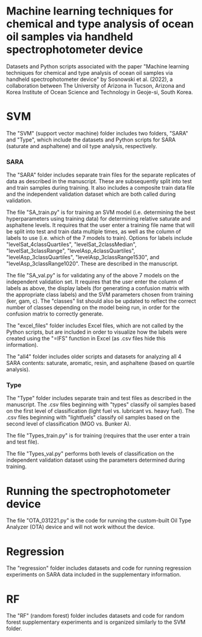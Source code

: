 # Machine learning techniques for chemical and type analysis of ocean oil samples via handheld spectrophotometer device

Datasets and Python scripts associated with the paper "Machine learning techniques for chemical and type analysis of ocean oil samples via handheld spectrophotometer device" by Sosnowski et al. (2022), a collaboration between The University of Arizona in Tucson, Arizona and Korea Institute of Ocean Science and Technology in Geoje-si, South Korea.

# SVM 
The "SVM" (support vector machine) folder includes two folders, "SARA" and "Type", which include the datasets and Python scripts for SARA (saturate and asphaltene) and oil type analysis, respectively.

### SARA
The "SARA" folder includes separate train files for the separate replicates of data as described in the manuscript. These are subsequently split into test and train samples during training. It also includes a composite train data file and the independent validation dataset which are both called during validation.

The file "SA_train.py" is for training an SVM model (i.e. determining the best hyperparameters using training data) for determining relative saturate and asphaltene levels. It requires that the user enter a training file name that will be split into test and train data multiple times, as well as the column of labels to use (i.e. which of the 7 models to train). Options for labels include "levelSat_4classQuartiles", "levelSat_2classMedian", "levelSat_3classRange", "levelAsp_4classQuartiles", "levelAsp_3classQuartiles", "levelAsp_3classRange1530", and "levelAsp_3classRange1020". These are described in the manuscript.

The file "SA_val.py" is for validating any of the above 7 models on the independent validation set. It requires that the user enter the column of labels as above, the display labels (for generating a confusion matrix with the appropriate class labels) and the SVM parameters chosen from training (ker, gam, c). The "classes" list should also be updated to reflect the correct number of classes depending on the model being run, in order for the confusion matrix to correctly generate.

The "excel_files" folder includes Excel files, which are not called by the Python scripts, but are included in order to visualize how the labels were created using the "=IFS" function in Excel (as .csv files hide this information). 

The "all4" folder includes older scripts and datasets for analyzing all 4 SARA contents: saturate, aromatic, resin, and asphaltene (based on quartile analysis). 

### Type
The "Type" folder includes separate train and test files as described in the manuscript. The .csv files beginning with "types" classify oil samples based on the first level of classification (light fuel vs. lubricant vs. heavy fuel). The .csv files beginning with "lightfuels" classify oil samples based on the second level of classification (MGO vs. Bunker A). 

The file "Types_train.py" is for training (requires that the user enter a train and test file).

The file "Types_val.py" performs both levels of classification on the independent validation dataset using the parameters determined during training.

# Running the spectrophotometer device
The file "OTA_031221.py" is the code for running the custom-built Oil Type Analyzer (OTA) device and will not work without the device.

# Regression 
The "regression" folder includes datasets and code for running regression experiments on SARA data included in the supplementary information.

# RF
The "RF" (random forest) folder includes datasets and code for random forest supplementary experiments and is organized similarly to the SVM folder.


